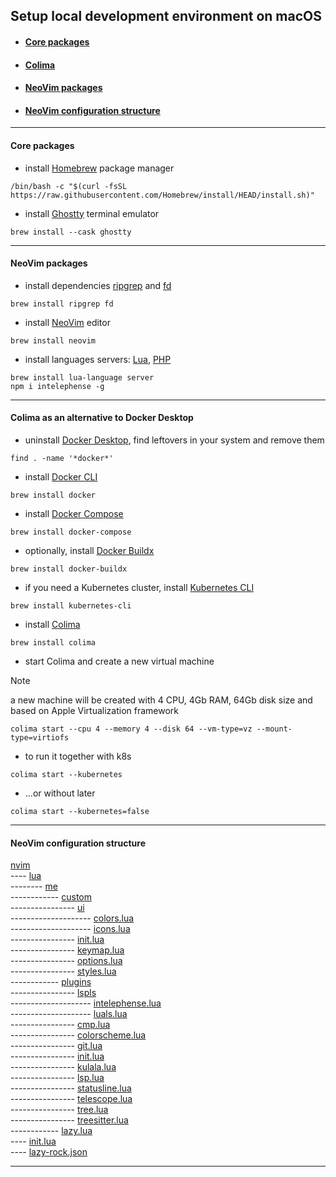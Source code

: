 ## Setup local development environment on macOS

- #### [Core packages](#core-packages)
- #### [Colima](#colima-as-an-alternative-to-docker-desktop)
- #### [NeoVim packages](#neovim-packages)
- #### [NeoVim configuration structure](#neovim-configuration-structure)

---
#### Core packages
- install [Homebrew](https://github.com/Homebrew/brew) package manager
```shell
/bin/bash -c "$(curl -fsSL https://raw.githubusercontent.com/Homebrew/install/HEAD/install.sh)"
```
- install [Ghostty](https://github.com/ghostty-org/ghostty) terminal emulator
```shell
brew install --cask ghostty
```
---
#### NeoVim packages
- install dependencies [ripgrep](https://github.com/BurntSushi/ripgrep) and [fd](https://github.com/sharkdp/fd)
```shell
brew install ripgrep fd
```
- install [NeoVim](https://github.com/neovim/neovim) editor
```shell
brew install neovim
```
- install languages servers: [Lua](https://github.com/LuaLS/lua-language-server), [PHP](https://github.com/bmewburn/vscode-intelephense)
```shell
brew install lua-language server
npm i intelephense -g
```
---
#### Colima as an alternative to Docker Desktop
- uninstall [Docker Desktop](https://docs.docker.com/desktop/uninstall/), find leftovers in your system and remove them
```shell
find . -name '*docker*'
```
- install [Docker CLI](https://github.com/docker/cli)
```shell
brew install docker
```
- install [Docker Compose](https://github.com/docker/compose)
```shell
brew install docker-compose
```
- optionally, install [Docker Buildx](https://github.com/docker/buildx)
```shell
brew install docker-buildx
```
- if you need a Kubernetes cluster, install [Kubernetes CLI](https://github.com/kubernetes/kubernetes)
```shell
brew install kubernetes-cli
```
- install [Colima](https://github.com/abiosoft/colima)
```shell
brew install colima
```
- start Colima and create a new virtual machine
> [!NOTE]
> a new machine will be created with 4 CPU, 4Gb RAM, 64Gb disk size and based on Apple Virtualization framework
```shell
colima start --cpu 4 --memory 4 --disk 64 --vm-type=vz --mount-type=virtiofs
```
- to run it together with k8s
```shell
colima start --kubernetes
```
- ...or without later
```shell
colima start --kubernetes=false
```
---
#### NeoVim configuration structure

[nvim](https://github.com/oleksiivelychko/dotfiles/nvim)<br>
---- [lua](https://github.com/oleksiivelychko/dotfiles/nvim/lua)<br>
-------- [me](https://github.com/oleksiivelychko/dotfiles/nvim/lua/me)<br>
------------ [custom](https://github.com/oleksiivelychko/dotfiles/nvim/lua/me/custom)<br>
---------------- [ui](https://github.com/oleksiivelychko/dotfiles/nvim/lua/me/custom/ui)<br>
-------------------- [colors.lua](https://github.com/oleksiivelychko/dotfiles/nvim/lua/me/custom/ui/colors.lua)<br>
-------------------- [icons.lua](https://github.com/oleksiivelychko/dotfiles/nvim/lua/me/custom/ui/icons.lua)<br>
---------------- [init.lua](https://github.com/oleksiivelychko/dotfiles/nvim/lua/me/custom/init.lua)<br>
---------------- [keymap.lua](https://github.com/oleksiivelychko/dotfiles/nvim/lua/me/custom/keymap.lua)<br>
---------------- [options.lua](https://github.com/oleksiivelychko/dotfiles/nvim/lua/me/custom/options.lua)<br>
---------------- [styles.lua](https://github.com/oleksiivelychko/dotfiles/nvim/lua/me/custom/styles.lua)<br>
------------ [plugins](https://github.com/oleksiivelychko/dotfiles/nvim/lua/me/plugins)<br>
---------------- [lspls](https://github.com/oleksiivelychko/dotfiles/nvim/lua/me/plugins/lspls)<br>
-------------------- [intelephense.lua](https://github.com/oleksiivelychko/dotfiles/nvim/lua/me/plugins/lspls/intelephense.lua)<br>
-------------------- [luals.lua](https://github.com/oleksiivelychko/dotfiles/nvim/lua/me/plugins/lspls/luals.lua)<br>
---------------- [cmp.lua](https://github.com/oleksiivelychko/dotfiles/nvim/lua/me/plugins/cmp.lua)<br>
---------------- [colorscheme.lua](https://github.com/oleksiivelychko/dotfiles/nvim/lua/me/plugins/colorscheme.lua)<br>
---------------- [git.lua](https://github.com/oleksiivelychko/dotfiles/nvim/lua/me/plugins/git.lua)<br>
---------------- [init.lua](https://github.com/oleksiivelychko/dotfiles/nvim/lua/me/plugins/init.lua)<br>
---------------- [kulala.lua](https://github.com/oleksiivelychko/dotfiles/nvim/lua/me/plugins/kulala.lua)<br>
---------------- [lsp.lua](https://github.com/oleksiivelychko/dotfiles/nvim/lua/me/plugins/lsp.lua)<br>
---------------- [statusline.lua](https://github.com/oleksiivelychko/dotfiles/nvim/lua/me/plugins/statusline.lua)<br>
---------------- [telescope.lua](https://github.com/oleksiivelychko/dotfiles/nvim/lua/me/plugins/telescope.lua)<br>
---------------- [tree.lua](https://github.com/oleksiivelychko/dotfiles/nvim/lua/me/plugins/tree.lua)<br>
---------------- [treesitter.lua](https://github.com/oleksiivelychko/dotfiles/nvim/lua/me/plugins/treesitter.lua)<br>
------------ [lazy.lua](https://github.com/oleksiivelychko/dotfiles/nvim/lua/me/lazy.lua)<br>
---- [init.lua](https://github.com/oleksiivelychko/dotfiles/nvim/init.lua)<br>
---- [lazy-rock.json](https://github.com/oleksiivelychko/dotfiles/nvim/lazy-rock.lua)<br>

---
